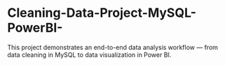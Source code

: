 # Cleaning-Data-Project-MySQL-PowerBI-
This project demonstrates an end-to-end data analysis workflow — from data cleaning in MySQL to data visualization in Power BI.
